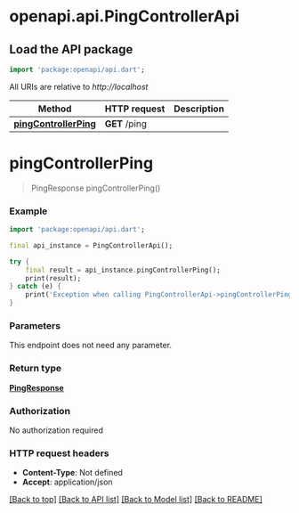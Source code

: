 # openapi.api.PingControllerApi

## Load the API package
```dart
import 'package:openapi/api.dart';
```

All URIs are relative to *http://localhost*

Method | HTTP request | Description
------------- | ------------- | -------------
[**pingControllerPing**](PingControllerApi.md#pingcontrollerping) | **GET** /ping | 


# **pingControllerPing**
> PingResponse pingControllerPing()



### Example
```dart
import 'package:openapi/api.dart';

final api_instance = PingControllerApi();

try {
    final result = api_instance.pingControllerPing();
    print(result);
} catch (e) {
    print('Exception when calling PingControllerApi->pingControllerPing: $e\n');
}
```

### Parameters
This endpoint does not need any parameter.

### Return type

[**PingResponse**](PingResponse.md)

### Authorization

No authorization required

### HTTP request headers

 - **Content-Type**: Not defined
 - **Accept**: application/json

[[Back to top]](#) [[Back to API list]](../README.md#documentation-for-api-endpoints) [[Back to Model list]](../README.md#documentation-for-models) [[Back to README]](../README.md)


